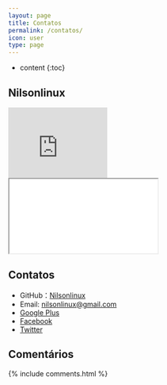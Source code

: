 ```yaml
---
layout: page
title: Contatos
permalink: /contatos/
icon: user
type: page
---
```


* content
{:toc}

## Nilsonlinux

<iframe src="https://githubbadge.appspot.com/Nilsonlinux" style="border: 0;height: 142px;width: 200px;overflow: hidden;" frameBorder="0"></iframe>

<div class="col-s12">
  <div class="icontain">
    <iframe src="{{site.contact_url}}">Loading...</iframe>
  </div>
</div>

## Contatos

* GitHub：[Nilsonlinux](https://github.com/nilsonlinux)
* Email: nilsonlinux@gmail.com
* [Google Plus](https://plus.google.com/+Nilsonlinux)
* [Facebook](https://www.facebook.com/nilsonlinux)
* [Twitter](https://twitter.com/nilsonlinux)


## Comentários

{% include comments.html %}
